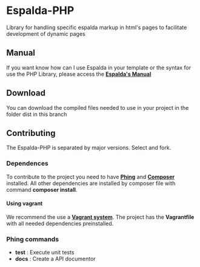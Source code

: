 Espalda-PHP
===========

Library for handling specific espalda markup in html's pages to facilitate development of dynamic pages

Manual
------
If you want know how can I use Espalda in your template or the syntax for use the PHP Library, please access the __[Espalda's Manual](http://guilhermemar.github.io/Espalda-PHP/docs/manual/#/overview "Access Espalda Manual site")__

Download
--------
You can download the compiled files needed to use in your project in the folder dist in this branch

Contributing
------------

The Espalda-PHP is separated by major versions. Select and fork.
 
### Dependences
To contribute to the project you need to have __[Phing](http://www.phing.info/ "Access Phing site")__ and __[Composer](https://getcomposer.org/ "Access Composer site")__ installed. All other dependencies are installed by composer file with command __composer install__.

#### Using vagrant
We recommend the use a __[Vagrant system](http://www.vagrantup.com/ "Access Vagrant site")__. The project has the __Vagrantfile__ with all needed dependencies preinstalled.

### Phing commands
* __test__ : Execute unit tests
* __docs__ : Create a API documentor